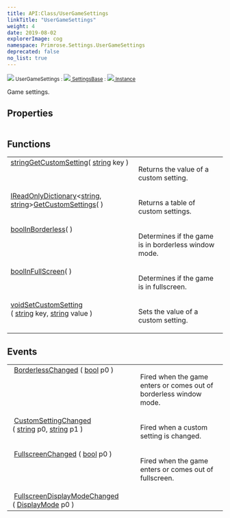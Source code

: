```yaml
---
title: API:Class/UserGameSettings
linkTitle: "UserGameSettings"
weight: 4
date: 2019-08-02
explorerImage: cog
namespace: Primrose.Settings.UserGameSettings
deprecated: false
no_list: true
---
```

<small class="inheritance">
<span class="" href="/docs/api-reference/Class/UserGameSettings"><img src="/icons/silk/cog.png"/>&nbsp;UserGameSettings</span>&nbsp;:&nbsp;<a class="" href="/docs/api-reference/Class/SettingsBase"><img src="/icons/silk/cog.png"/>&nbsp;SettingsBase</a>&nbsp;:&nbsp;<a class="" href="/docs/api-reference/Class/Instance"><img src="/icons/silk/default.png"/>&nbsp;Instance</a></small>
<p class="summary">

Game settings.

</p>
 
## Properties
 
<table class="studiohide">
<tbody>
</tbody>
</table>
 
## Functions
 
<table class="studiohide">
<tbody>
<tr class="function-row ">
<td style="vertical-align:top;white-space:normal;">
<div>
<a class="type" href="/docs/api-reference/System/string">string</a><span class="method-body" style="text-indent: -2em;"><a class="method-name  " href="GetCustomSetting">GetCustomSetting</a></span><span style="display: inline-block">( <span class="param" style="white-space: nowrap"><a class="type" href="/docs/api-reference/System/string">string</a> key</span> )</span></span></div></td>
<td style="vertical-align:top;white-space:normal;">
<p>
Returns the value of a custom setting.
</p></td>
</tr>

<tr class="function-row ">
<td style="vertical-align:top;white-space:normal;">
<div>
<a class="type" href="/docs/api-reference/System/IReadOnlyDictionary">IReadOnlyDictionary</a><<a class="type" href="/docs/api-reference/System/string">string</a>, <a class="type" href="/docs/api-reference/System/string">string</a>><span class="method-body" style="text-indent: -2em;"><a class="method-name  " href="GetCustomSettings">GetCustomSettings</a></span><span style="display: inline-block">( <span class="param" style="white-space: nowrap"></span> )</span></span></div></td>
<td style="vertical-align:top;white-space:normal;">
<p>
Returns a table of custom settings.
</p></td>
</tr>

<tr class="function-row ">
<td style="vertical-align:top;white-space:normal;">
<div>
<a class="type" href="/docs/api-reference/System/Primitives#boolean">bool</a><span class="method-body" style="text-indent: -2em;"><a class="method-name  " href="InBorderless">InBorderless</a></span><span style="display: inline-block">( <span class="param" style="white-space: nowrap"></span> )</span></span></div></td>
<td style="vertical-align:top;white-space:normal;">
<p>
Determines if the game is in borderless window mode.
</p></td>
</tr>

<tr class="function-row ">
<td style="vertical-align:top;white-space:normal;">
<div>
<a class="type" href="/docs/api-reference/System/Primitives#boolean">bool</a><span class="method-body" style="text-indent: -2em;"><a class="method-name  " href="InFullScreen">InFullScreen</a></span><span style="display: inline-block">( <span class="param" style="white-space: nowrap"></span> )</span></span></div></td>
<td style="vertical-align:top;white-space:normal;">
<p>
Determines if the game is in fullscreen.
</p></td>
</tr>

<tr class="function-row ">
<td style="vertical-align:top;white-space:normal;">
<div>
<a class="type" href="/docs/api-reference/System/void">void</a><span class="method-body" style="text-indent: -2em;"><a class="method-name  " href="SetCustomSetting">SetCustomSetting</a></span><span style="display: inline-block">( <span class="param" style="white-space: nowrap"><a class="type" href="/docs/api-reference/System/string">string</a> key, <a class="type" href="/docs/api-reference/System/string">string</a> value</span> )</span></span></div></td>
<td style="vertical-align:top;white-space:normal;">
<p>
Sets the value of a custom setting.
</p></td>
</tr>

</tbody>
</table>
 
## Events
 
<table class="studiohide">
<tbody>
<tr class="function-row ">
<td style="vertical-align:top;white-space:normal;">
<span class="event-body" style="text-indent: -2em; padding-left: 0.5em"><a class="event-name " href="BorderlessChanged">BorderlessChanged</a></span><span style="display: inline-block">&nbsp;( <span class="param" style="white-space: nowrap"><a class="type" href="/docs/api-reference/System/Primitives#boolean">bool</a> p0</span> )</span></span></td>
<td style="vertical-align:top;white-space:normal;">
<p>
Fired when the game enters or comes out of borderless window mode.
</p></td>
</tr>

<tr class="function-row ">
<td style="vertical-align:top;white-space:normal;">
<span class="event-body" style="text-indent: -2em; padding-left: 0.5em"><a class="event-name " href="CustomSettingChanged">CustomSettingChanged</a></span><span style="display: inline-block">&nbsp;( <span class="param" style="white-space: nowrap"><a class="type" href="/docs/api-reference/System/string">string</a> p0, <a class="type" href="/docs/api-reference/System/string">string</a> p1</span> )</span></span></td>
<td style="vertical-align:top;white-space:normal;">
<p>
Fired when a custom setting is changed.
</p></td>
</tr>

<tr class="function-row ">
<td style="vertical-align:top;white-space:normal;">
<span class="event-body" style="text-indent: -2em; padding-left: 0.5em"><a class="event-name " href="FullscreenChanged">FullscreenChanged</a></span><span style="display: inline-block">&nbsp;( <span class="param" style="white-space: nowrap"><a class="type" href="/docs/api-reference/System/Primitives#boolean">bool</a> p0</span> )</span></span></td>
<td style="vertical-align:top;white-space:normal;">
<p>
Fired when the game enters or comes out of fullscreen.
</p></td>
</tr>

<tr class="function-row ">
<td style="vertical-align:top;white-space:normal;">
<span class="event-body" style="text-indent: -2em; padding-left: 0.5em"><a class="event-name " href="FullscreenDisplayModeChanged">FullscreenDisplayModeChanged</a></span><span style="display: inline-block">&nbsp;( <span class="param" style="white-space: nowrap"><a class="type" href="/docs/api-reference/DataType/DisplayMode">DisplayMode</a> p0</span> )</span></span></td>
<td style="vertical-align:top;white-space:normal;">
</td>
</tr>

</tbody>
</table>
<b>
</b>
<div class="inheritors">
<ul class="root">
</ul>
</div>
